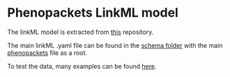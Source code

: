# Phenopackets LinkML model

The linkML model is extracted from [this](https://github.com/cmungall/linkml-phenopackets/) repository.

The main linkML .yaml file can be found in the [schema folder](https://github.com/cmungall/linkml-phenopackets/tree/main/src/phenopackets/schema) with the main [phenopackets](https://github.com/cmungall/linkml-phenopackets/blob/main/src/phenopackets/schema/phenopackets.yaml) file as a root.

To test the data, many examples can be found [here](https://github.com/cmungall/linkml-phenopackets/tree/main/examples).